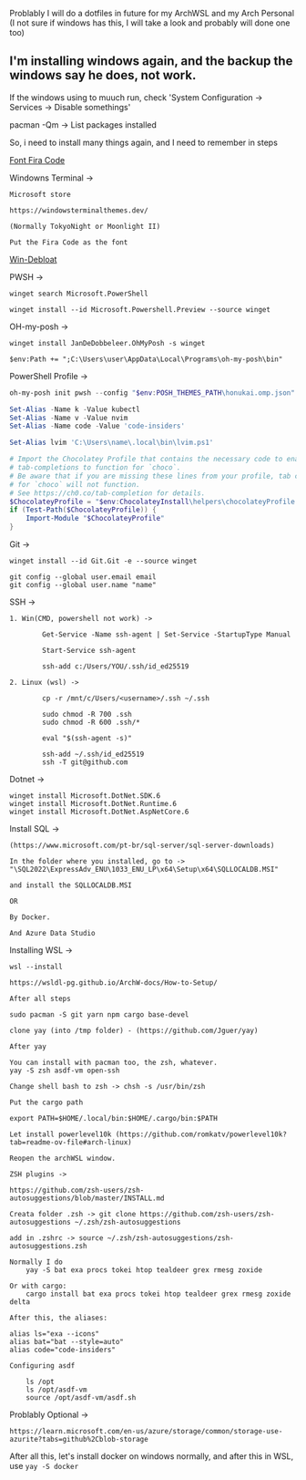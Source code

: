 Problably I will do a dotfiles in future for my ArchWSL and my Arch Personal (I not sure if windows has this, I will take a look and probably will done one too)

## I'm installing windows again, and the backup the windows say he does, not work.

If the windows using to muuch run, check 'System Configuration -> Services -> Disable somethings'

pacman -Qm -> List packages installed

So, i need to install many things again, and I need to remember in steps

[Font Fira Code](https://github.com/ryanoasis/nerd-fonts/releases/download/v3.1.1/FiraCode.zip)

Windowns Terminal ->

    Microsoft store

    https://windowsterminalthemes.dev/

    (Normally TokyoNight or Moonlight II)

    Put the Fira Code as the font

[Win-Debloat](https://github.com/LeDragoX/Win-Debloat-Tools)

PWSH ->

    winget search Microsoft.PowerShell

    winget install --id Microsoft.Powershell.Preview --source winget

OH-my-posh ->

    winget install JanDeDobbeleer.OhMyPosh -s winget

    $env:Path += ";C:\Users\user\AppData\Local\Programs\oh-my-posh\bin"

PowerShell Profile ->

```powershell
oh-my-posh init pwsh --config "$env:POSH_THEMES_PATH\honukai.omp.json" | Invoke-Expression

Set-Alias -Name k -Value kubectl
Set-Alias -Name v -Value nvim
Set-Alias -Name code -Value 'code-insiders'

Set-Alias lvim 'C:\Users\name\.local\bin\lvim.ps1'

# Import the Chocolatey Profile that contains the necessary code to enable
# tab-completions to function for `choco`.
# Be aware that if you are missing these lines from your profile, tab completion
# for `choco` will not function.
# See https://ch0.co/tab-completion for details.
$ChocolateyProfile = "$env:ChocolateyInstall\helpers\chocolateyProfile.psm1"
if (Test-Path($ChocolateyProfile)) {
    Import-Module "$ChocolateyProfile"
}
```

Git ->

    winget install --id Git.Git -e --source winget

    git config --global user.email email
    git config --global user.name "name"

SSH ->

    1. Win(CMD, powershell not work) ->

            Get-Service -Name ssh-agent | Set-Service -StartupType Manual

            Start-Service ssh-agent

            ssh-add c:/Users/YOU/.ssh/id_ed25519

    2. Linux (wsl) ->

            cp -r /mnt/c/Users/<username>/.ssh ~/.ssh

            sudo chmod -R 700 .ssh
            sudo chmod -R 600 .ssh/*

            eval "$(ssh-agent -s)"

            ssh-add ~/.ssh/id_ed25519
            ssh -T git@github.com

Dotnet ->

    winget install Microsoft.DotNet.SDK.6
    winget install Microsoft.DotNet.Runtime.6
    winget install Microsoft.DotNet.AspNetCore.6

Install SQL ->

    (https://www.microsoft.com/pt-br/sql-server/sql-server-downloads)

    In the folder where you installed, go to -> "\SQL2022\ExpressAdv_ENU\1033_ENU_LP\x64\Setup\x64\SQLLOCALDB.MSI"

    and install the SQLLOCALDB.MSI

    OR

    By Docker.

    And Azure Data Studio

Installing WSL ->

    wsl --install

    https://wsldl-pg.github.io/ArchW-docs/How-to-Setup/

    After all steps

    sudo pacman -S git yarn npm cargo base-devel

    clone yay (into /tmp folder) - (https://github.com/Jguer/yay)

    After yay

    You can install with pacman too, the zsh, whatever.
    yay -S zsh asdf-vm open-ssh

    Change shell bash to zsh -> chsh -s /usr/bin/zsh

    Put the cargo path

    export PATH=$HOME/.local/bin:$HOME/.cargo/bin:$PATH

    Let install powerlevel10k (https://github.com/romkatv/powerlevel10k?tab=readme-ov-file#arch-linux)

    Reopen the archWSL window.

    ZSH plugins ->

    https://github.com/zsh-users/zsh-autosuggestions/blob/master/INSTALL.md

    Creata folder .zsh -> git clone https://github.com/zsh-users/zsh-autosuggestions ~/.zsh/zsh-autosuggestions

    add in .zshrc -> source ~/.zsh/zsh-autosuggestions/zsh-autosuggestions.zsh

    Normally I do
        yay -S bat exa procs tokei htop tealdeer grex rmesg zoxide

    Or with cargo:
        cargo install bat exa procs tokei htop tealdeer grex rmesg zoxide delta

    After this, the aliases:

    alias ls="exa --icons"
    alias bat="bat --style=auto"
    alias code="code-insiders"

    Configuring asdf

        ls /opt
        ls /opt/asdf-vm
        source /opt/asdf-vm/asdf.sh

Problably Optional ->

    https://learn.microsoft.com/en-us/azure/storage/common/storage-use-azurite?tabs=github%2Cblob-storage

After all this, let's install docker on windows normally, and after this in WSL, use `yay -S docker`
